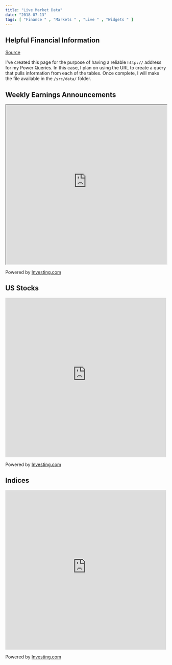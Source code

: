 ```yaml
---
title: "Live Market Data"
date: "2018-07-13"
tags: [ "Finance " , "Markets " , "Live " , "Widgets " ]
---
```


## Helpful Financial Information

[Source]("https://www.investing.com/webmaster-tools/")

I've created this page for the purpose of having a reliable `http://` address for my Power Queries. In this case, I plan on using the URL to create a query that pulls information from each of the tables. Once complete, I will make the file available in the `/src/data/` folder.

## Weekly Earnings Announcements

<iframe
src="https://sslearnings.forexprostools.com?columns=exc_flags,symbols,exc_actual,exc_forecast,exc_previous,companyname,period&category=1,2,3,4,5,6,7,8,9,10,11,12&features=datepicker,timeselector,filters&countries=5&calType=week&lang=1"
width="100%"
height="500px"
frameBorder="2px"
allowTransparency="false    "
marginHeight="auto"></iframe>

Powered by [Investing.com]("https://www.investing.com?utm_source=WMT&utm_medium=referral&utm_campaign=LIVE_INDICES&utm_content=Footer%20Link")

## US Stocks

<iframe
src="https://www.widgets.investing.com/leading-stocks?theme=darkTheme&pairs=243,6435,6408,26490,8092,6497,13063,13994,277,8021,39291,244,40041,8192,7884,20846,32509,39218,32524,29638,48361,7873,32507,39176,8221,8044,8288,8144,8182,8036,39173,8060,39219,7977,8078,8350,8080,992959,39263,8061,8282,8097,7918,8320,8048,8352,7951,8067,13834,8077,13078,238,19693,8116,8248,8142,8081,7980,8047,8102,8016,8201,13835,7964,8250,13836,7874,22696,247,32525,7946,7965,8258,240,13837,8175,39264,32521,241,941642,7933,271,7938,8313,8225,20683,7937,8297,8034,20624,264,41258,32337,8218,7876,7868,8054,13838,8931,7916,261,8944,8224,20486,8188,20744,7887,7858,20923,8104,8342,13841,8126,8291,8339,7998,13794,273,7931,8015,41208,8007,8260,20488,7929,20717,13856,7949,39166,7888,13842,262,20230,8042,8231,13844,7866,32358,255,985775,39295,8167,8281,39162,7925,39135,7867,8193,263,239,7979,39277,266,8170,20931,13847,8270,7921,39179,8259,13846,8050,13849,8052,8326,959998,44408,8064,8272,13850,7927,8169,8082,7907,8026,7877,7915,8137,7930,13851,13852,8177,8071,267,8125,8176,8217,6463,32512,8334,10548,8105,269,8337,32518,8148,8062,8024,7909,8113,8023,7961,8131,7880,13083,10549,39251,8275,7862,32359,8945,8099,13947,8328,20299,8184,7864,7924,272,8014,7857,275,7947,20210,32321,20151,39172,8063,8946,8056,8278,276,13857,8134,8345,13855,8150,13091,7896,20769,8948,8245,8340,8252,7861,40082,8128,13858,7954,8129,274,8057,8118,8203,32533,8251,39262,7976,32370,8279,32396,7989,8039,32531,7943,13860,7912,7923,8952,7968,8191,7893,8158,8237,19695,8198,8022,8229,20380,7939,39285,9164,20718,7945,13862,21180,8207,8356,8168,13863,39254,8119,32515,8294,13864,8354,8076,8222,7986,39114,8210,8001,7956,7914,8160,7967,8186,7878,940815,8285,19701,8227,7959,8180,13843,8305,8299,6491,8159,8147,8315,8234,8151,20793,8179,8310,13959,976067,8083,13061,32535,8199,32516,8235,8359,39147,8174,7870,8241,8153,13866,8127,8318,7863,7974,13867,8030,7997,258,8058,7881,7992,13848,955555,8323,8953,8228,8122,8239,7886,8003,32532,8327,7902,41176,9019,8274,15424,39320,6464,6373,6460,13810,15368,6369,100160,44412,6466,7869,6386,6363,6378,6487,15579,13072,1031336,13969,6514,39325,6426,13080,7906,6388,6504,13068,15722,6444,6507,6360,260,6421,6454,6516,6443,6451,6364,6411,6382,15915,14776,6441,6472,13067,6449,6468,6367,13763,8934,6409,6358,6370,7216,6442,6365,8351,6405,6515,6493,16336,102907,13981,13081,16360,251,6448,6393,13082,102911,6462,270,39152,6445,6371,16491,8136,7917,13084,16599,6391,252,32372,6355,13570,6395,101919,6440,6439,13065,13795,6419,13074,6430,6477,956170,6406,32373,8358,8267,945074,6376,6489,32391,6437,39107,8940,17171,6427,32378,6500,6499,6494,39335,6480,19694,13995,8268,265,32379,32539,23180,39338,6407,39340,6353,8171,22196,8355,8117,29740,32361,6392,7875,6467,6418,256"
width="100%"
height="500px"
frameBorder="0"
allowTransparency="true"
marginWidth="auto"
marginHeight="auto"></iframe>

Powered by [Investing.com]("https://www.investing.com?utm_source=WMT&utm_medium=referral&utm_campaign=LIVE_INDICES&utm_content=Footer%20Link")

## Indices

<iframe
src="https://www.widgets.investing.com/live-indices?theme=darkTheme&pairs=166,27,172,177,170,175,176,23659,1043106,23658,174,14601,53094,178,179,956501,41043,959210,24441,959206"
width="100%"
height="500px"
frameBorder="0"
allowTransparency="true"
marginWidth="auto"
marginHeight="auto"></iframe>

Powered by [Investing.com]("https://www.investing.com?utm_source=WMT&utm_medium=referral&utm_campaign=LIVE_INDICES&utm_content=Footer%20Link")

